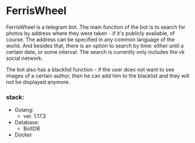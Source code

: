 # FerrisWheel

FerrisWheel is a telegram bot. The main function of the bot is to search for photos by address where they were taken - if it's publicly available, of course. 
The address can be specified in any common language of the world. And besides that, there is an option to search by time: either until a certain date, or some interval.
The search is currently only includes the vk social network.

The bot also has a blacklist function - if the user does not want to see images of a certain author, then he can add him to the blacklist and they will not be displayed anymore.


### stack:
+ Golang:
    + ver. 1.17.3
+ Database:
    + BoltDB
+ Docker
